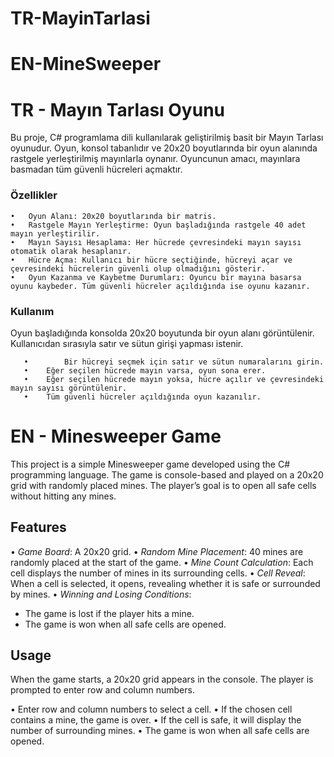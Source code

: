 # TR-MayinTarlasi                                                                                           
# EN-MineSweeper

# TR - Mayın Tarlası Oyunu

Bu proje, C# programlama dili kullanılarak geliştirilmiş basit bir Mayın Tarlası oyunudur. Oyun, konsol tabanlıdır ve 20x20 boyutlarında bir oyun alanında rastgele yerleştirilmiş mayınlarla oynanır. Oyuncunun amacı, mayınlara basmadan tüm güvenli hücreleri açmaktır.

### Özellikler

	•	Oyun Alanı: 20x20 boyutlarında bir matris.
	•	Rastgele Mayın Yerleştirme: Oyun başladığında rastgele 40 adet mayın yerleştirilir.
	•	Mayın Sayısı Hesaplama: Her hücrede çevresindeki mayın sayısı otomatik olarak hesaplanır.
	•	Hücre Açma: Kullanıcı bir hücre seçtiğinde, hücreyi açar ve çevresindeki hücrelerin güvenli olup olmadığını gösterir.
	•	Oyun Kazanma ve Kaybetme Durumları: Oyuncu bir mayına basarsa oyunu kaybeder. Tüm güvenli hücreler açıldığında ise oyunu kazanır.

 ### Kullanım

Oyun başladığında konsolda 20x20 boyutunda bir oyun alanı görüntülenir. Kullanıcıdan sırasıyla satır ve sütun girişi yapması istenir.
	
       •        Bir hücreyi seçmek için satır ve sütun numaralarını girin.
       •	Eğer seçilen hücrede mayın varsa, oyun sona erer.
       •	Eğer seçilen hücrede mayın yoksa, hücre açılır ve çevresindeki mayın sayısı görüntülenir.
       •	Tüm güvenli hücreler açıldığında oyun kazanılır.

# EN - Minesweeper Game

This project is a simple Minesweeper game developed using the C# programming language. The game is console-based and played on a 20x20 grid with randomly placed mines. The player’s goal is to open all safe cells without hitting any mines.

## Features

•⁠  ⁠*Game Board*: A 20x20 grid.
•⁠  ⁠*Random Mine Placement*: 40 mines are randomly placed at the start of the game.
•⁠  ⁠*Mine Count Calculation*: Each cell displays the number of mines in its surrounding cells.
•⁠  ⁠*Cell Reveal*: When a cell is selected, it opens, revealing whether it is safe or surrounded by mines.
•⁠  ⁠*Winning and Losing Conditions*: 
  - The game is lost if the player hits a mine.
  - The game is won when all safe cells are opened.

## Usage

When the game starts, a 20x20 grid appears in the console. The player is prompted to enter row and column numbers.

•⁠  ⁠Enter row and column numbers to select a cell.
•⁠  ⁠If the chosen cell contains a mine, the game is over.
•⁠  ⁠If the cell is safe, it will display the number of surrounding mines.
•⁠  ⁠The game is won when all safe cells are opened.
